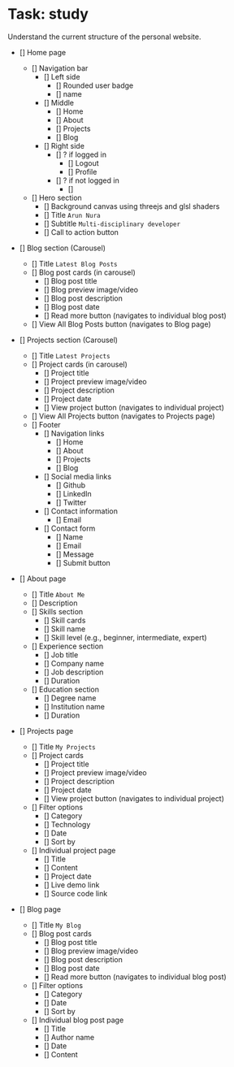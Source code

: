 # Task: study

Understand the current structure of the personal website.

- [] Home page

  - [] Navigation bar
    - [] Left side
      - [] Rounded user badge
      - [] name
    - [] Middle
      - [] Home
      - [] About
      - [] Projects
      - [] Blog
    - [] Right side
      - [] ? if logged in
        - [] Logout
        - [] Profile
      - [] ? if not logged in
        - [] <Whatever that is in the Middle>
  - [] Hero section
    - [] Background canvas using threejs and glsl shaders
    - [] Title `Arun Nura`
    - [] Subtitle `Multi-disciplinary developer`
    - [] Call to action button

- [] Blog section (Carousel)
  - [] Title `Latest Blog Posts`
  - [] Blog post cards (in carousel)
    - [] Blog post title
    - [] Blog preview image/video
    - [] Blog post description
    - [] Blog post date
    - [] Read more button (navigates to individual blog post)
  - [] View All Blog Posts button (navigates to Blog page)
- [] Projects section (Carousel)
  - [] Title `Latest Projects`
  - [] Project cards (in carousel)
    - [] Project title
    - [] Project preview image/video
    - [] Project description
    - [] Project date
    - [] View project button (navigates to individual project)
  - [] View All Projects button (navigates to Projects page)
  - [] Footer
    - [] Navigation links
      - [] Home
      - [] About
      - [] Projects
      - [] Blog
    - [] Social media links
      - [] Github
      - [] LinkedIn
      - [] Twitter
    - [] Contact information
      - [] Email
    - [] Contact form
      - [] Name
      - [] Email
      - [] Message
      - [] Submit button
- [] About page
  - [] Title `About Me`
  - [] Description
  - [] Skills section
    - [] Skill cards
    - [] Skill name
    - [] Skill level (e.g., beginner, intermediate, expert)
  - [] Experience section
    - [] Job title
    - [] Company name
    - [] Job description
    - [] Duration
  - [] Education section
    - [] Degree name
    - [] Institution name
    - [] Duration
- [] Projects page
  - [] Title `My Projects`
  - [] Project cards
    - [] Project title
    - [] Project preview image/video
    - [] Project description
    - [] Project date
    - [] View project button (navigates to individual project)
  - [] Filter options
    - [] Category
    - [] Technology
    - [] Date
    - [] Sort by
  - [] Individual project page
    - [] Title
    - [] Content
    - [] Project date
    - [] Live demo link
    - [] Source code link
- [] Blog page
  - [] Title `My Blog`
  - [] Blog post cards
    - [] Blog post title
    - [] Blog preview image/video
    - [] Blog post description
    - [] Blog post date
    - [] Read more button (navigates to individual blog post)
  - [] Filter options
    - [] Category
    - [] Date
    - [] Sort by
  - [] Individual blog post page
    - [] Title
    - [] Author name
    - [] Date
    - [] Content
